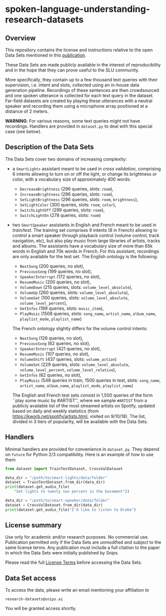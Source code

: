 # spoken-language-understanding-research-datasets

## Overview

This repository contains the license and instructions relative to the open
Data Sets mentioned in this [publication](http://arxiv.org/abs/1810.12735).

These Data Sets are made publicly available in the interest of
reproducibility and in the hope that they can prove useful to the SLU community.

More specifically, they contain up to a few thousand text queries with their
supervision, i.e. intent and slots, collected using an in-house data
generation pipeline. Recordings of these sentences are then crowdsourced and
 one spoken utterance is collected for each text query in the dataset.
Far-field datasets are created by playing these utterances with a neutral
speaker and recording them using a microphone array positioned at a distance
of 2 meters.

**WARNING**: For various reasons, some text queries might not have recordings.
Handlers are provided in `dataset.py` to deal with this special case (see below).

## Description of the Data Sets

The Data Sets cover two domains of increasing complexity:

- a `SmartLights` assistant meant to be used in *cross validation*,
comprising 6
intents allowing to turn on or off the light, or change its brightness or
color, with a vocabulary size of approximately 400 words:
    * `DecreaseBrightness` (296 queries, slots: `room`),
    * `IncreaseBrightness` (296 queries, slots: `room`),
    * `SetLightBrightness` (296 queries, slots: `room`, `brightness`),
    * `SetLightColor` (300 queries, slots: `room`, `color`),
    * `SwitchLightOff` (299 queries, slots: `room`),
    * `SwitchLightOn` (278 queries, slots: `room`)

- two `SmartSpeaker` assistants in English and French meant to be used in
 *train/test*. The training set comprises 9
intents (8 in French) allowing to control a smart speaker through playback
 control (volume control, track navigation, etc), but also play music from
 large libraries of artists, tracks and albums. The assistants have a
 vocabulary size of more than 65k words in English and 70k words in French.
 For this assistant, recordings are only available for the test set.
 The English ontology is the following:
    * `NextSong` (200 queries, no slot),
    * `PreviousSong` (199 queries, no slot),
    * `SpeakerInterrupt` (172 queries, no slot),
    * `ResumeMusic` (200 queries, no slot),
    * `VolumeDown` (215 queries, slots: `volume_level_absolute`),
    * `VolumeUp` (260 queries, slots: `volume_level_absolute`),
    * `VolumeSet` (100 queries, slots: `volume_level_absolute`, `volume_level_percent`),
    * `GetInfos` (199 queries, slots: `music_item`),
    * `PlayMusic` (1508 queries, slots: `song_name`, `artist_name`,
    `album_name`, `playlist_mode`, `playlist_name`)

  The French ontology slightly differs for the volume control intents:
    * `NextSong` (126 queries, no slot),
    * `PreviousSong` (62 queries, no slot),
    * `SpeakerInterrupt` (421 queries, no slot),
    * `ResumeMusic` (107 queries, no slot),
    * `VolumeShift` (437 queries, slots: `volume_action`)
    * `VolumeSet` (229 queries, slots: `volume_level_absolute`,
    `volume_level_percent`, `volume_level_relative`),
    * `GetInfos` (62 queries, no slot),
    * `PlayMusic` (548 queries in train, 1500 queries in test, slots:
    `song_name`, `artist_name`, `album_name`, `playlist_mode`, `playlist_name`)

  The English and French test sets consist in 1,500 queries of the form ``play
    some music by #ARTIST'', where we sample `#ARTIST` from a publicly available
     list of the most streamed artists on Spotify, updated based on daily and
     weekly statistics (from https://kworb.net/spotify/artists.html, visited on 9/10/18). The list, divided in 3 tiers of
     popularity, will be available with the Data Sets.

## Handlers

Minimal handlers are provided for convenience in `dataset.py`. They depend on `future` for Python 2/3 compatibility.
Here is an example of how to use them

```python
from dataset import TrainTestDataset, CrossValDataset

data_dir = "/path/to/smart-lights/data/folder"
dataset = TrainTestDataset.from_dir(data_dir)
print(dataset.get_audio_file(
    "Set lights to twenty two percent in the basement"))

data_dir = "/path/to/smart-speaker/data/folder"
dataset = CrossValDataset.from_dir(data_dir)
print(dataset.get_audio_file("I'd like to listen to Drake")
```

## License summary

Use only for academic and/or research purposes. No commercial use.
Publication permitted only if the Data Sets are unmodified and subject to the same license terms.
Any publication must include a full citation to the paper in which the Data Sets were initially published by Snips.

Please read the full [License Terms](blob/master/LICENSE) before accessing the Data Sets.

## Data Set access

To access the data, please write an email mentioning your affiliation to

```
research-datasets@snips.ai
```

You will be granted access shortly.
